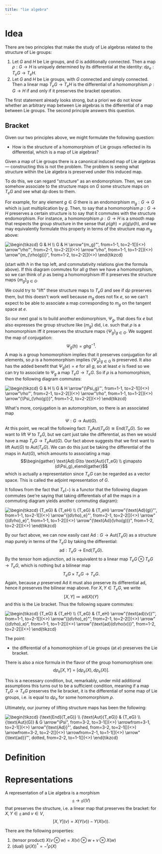 ```yaml
---
title: "lie algebra"
---
```


# Idea
There are two principles that make the study of Lie algebras related to the structure of Lie groups:
1. Let $G$ and $H$ be Lie groups, and $G$ is additionally connected. Then a map $\rho:G\to H$ is uniquely determined by its differential at the identity: $d\rho_e:T_eG\to T_eH$.
2. Let $G$ and $H$ be Lie groups, with $G$ connected and simply connected. Then a linear map $T_eG\to T_eH$ is the differential of a homomorphism $\rho:G\to H$ if and only if it preserves the bracket operation.

The first statement already looks strong, but a priori we do not know whether an arbitrary map between Lie algebras is the differential of a map between Lie groups. The second principle answers this question.

## Bracket
Given our two principles above, we might formulate the following question:

- How is the structure of a homomorphism of Lie groups reflected in its differential, which is a map of Lie algebras?

Given a map of Lie groups there is a canonical induced map of Lie algebras— constructing this is not the problem. The problem is seeing what structure within the Lie algebra is preserved under this induced map.

To do this, we can regard "structure" as an endomorphism. Then, we can somehow associate to the structure maps on $G$ some structure maps on $T_eG$ and see what $d\rho$ does to them.

For example, for any element $g\in G$ there is an endomorphism $m_g:G\to G$ which is just multiplication by $g$. Then, to say that a homomorphism $\rho:G\to H$ preserves a certain structure is to say that it commutes with the structure endomorphism. For instance, a homomorphism $\rho:G\to H$ is a smooth map that respects the group structure in the sense that $\rho(gh)=\rho(g)\rho(h)$, and we may equivalently formulate this property in terms of the structure map $m_g$ above:

<img align="center" src="https://i.upmath.me/svg/%5Cbegin%7Btikzcd%7D%0A%09G%20%26%20H%20%5C%5C%0A%09G%20%26%20H%0A%09%5Carrow%5B%22%7Bm_g%7D%22'%2C%20from%3D1-1%2C%20to%3D2-1%5D%0A%09%5Carrow%5B%22%5Crho%22'%2C%20from%3D2-1%2C%20to%3D2-2%5D%0A%09%5Carrow%5B%22%5Crho%22%2C%20from%3D1-1%2C%20to%3D1-2%5D%0A%09%5Carrow%5B%22%7Bm_%7B%5Crho(g)%7D%7D%22%2C%20from%3D1-2%2C%20to%3D2-2%5D%0A%5Cend%7Btikzcd%7D" alt="\begin{tikzcd}
	G &amp; H \\
	G &amp; H
	\arrow&quot;{m_g}&quot;', from=1-1, to=2-1[](<>)
	\arrow&quot;\rho&quot;', from=2-1, to=2-2[](<>)
	\arrow&quot;\rho&quot;, from=1-1, to=1-2[](<>)
	\arrow&quot;{m_{\rho(g)}}&quot;, from=1-2, to=2-2[](<>)
\end{tikzcd}" />

(start with $h$ in the top left, and commutativity relations give the formula above). If this diagram commutes for all $g$ then we have a homomorphism, so we can think of $\rho$ as being a homomorphism iff it preserves the structure maps $\{m_g\}_{g\in G}$.

We could try to "lift" these structure maps to $T_e G$ and see if $d\rho$ preserves them, but this doesn't work well because $m_g$ does not fix $e$, so we can't expect to be able to associate a map corresponding to $m_g$ on the tangent space at $e$.

So our next goal is to build another endomorphism, $\Psi_g$, that does fix $e$ but also expresses the group structure like $\{m_g\}$ did, i.e. such that $\rho$ is a homomorphism iff it preserves the structure maps $\{\Psi_g\}_{g\in G}$. We suggest the map of conjugation: $$\Psi_g(h)=ghg^{-1}.$$
A map is a group homomorphism implies that it preserves conjugation for all elements, so $\rho$ is a homomorphism implies $\{\Psi_g\}_{g\in G}$ is preserved. It also has the added benefit that $\Psi_g(e)=e$ for all $g$, so at least $e$ is fixed so we can try to associate to $\Psi_g$ a map $T_eG\to T_eG$.  So if $\rho$ is a homomorphism, then the following diagram commutes: 

<img align="center" src="https://i.upmath.me/svg/%5Cbegin%7Btikzcd%7D%0A%09G%20%26%20H%20%5C%5C%0A%09G%20%26%20H%0A%09%5Carrow%5B%22%7B%5CPsi_g%7D%22'%2C%20from%3D1-1%2C%20to%3D2-1%5D%0A%09%5Carrow%5B%22%5Crho%22'%2C%20from%3D2-1%2C%20to%3D2-2%5D%0A%09%5Carrow%5B%22%5Crho%22%2C%20from%3D1-1%2C%20to%3D1-2%5D%0A%09%5Carrow%5B%22%7B%5CPsi_%7B%5Crho(g)%7D%7D%22%2C%20from%3D1-2%2C%20to%3D2-2%5D%0A%5Cend%7Btikzcd%7D" alt="\begin{tikzcd}
	G &amp; H \\
	G &amp; H
	\arrow&quot;{\Psi_g}&quot;', from=1-1, to=2-1[](<>)
	\arrow&quot;\rho&quot;', from=2-1, to=2-2[](<>)
	\arrow&quot;\rho&quot;, from=1-1, to=1-2[](<>)
	\arrow&quot;{\Psi_{\rho(g)}}&quot;, from=1-2, to=2-2[](<>)
\end{tikzcd}" />

What's more, conjugation is an automorphism, so there is an associated map $$\Psi:G\to \text{Aut}(G).$$ At this point, we recall the following fact: $T_e\text{Aut}(T_eG)\cong\text{End}(T_eG)$. So we want to lift $\Psi$ to $T_eG$, but we cant just take the differential, as then we would have a map $T_eG\to T_e\text{Aut}(G)$. Our fact above suggests that we first want to lift $\text{Aut}(G)$ to $\text{Aut}(T_eG)$. We can do this just be taking the differential of the maps in $\text{Aut}(G)$, which amounts to associating a map $$\begin{gather} \text{Ad}:G\to \text{Aut}(T_eG) \\ g\mapsto (d\Psi_g)_e\end{gather}$$ which is actually a representation since $T_eG$ can be regarded as a vector space. This is called the adjoint representation of $G$.

It follows from the fact that $T_e(-)$ is a functor that the following diagram commutes (we're saying that taking differentials of all the maps in a commuting diagram yields another commuting diagram):

<img align="center" src="https://i.upmath.me/svg/%5Cbegin%7Btikzcd%7D%0A%09%7BT_eG%7D%20%26%20%7BT_eH%7D%20%5C%5C%0A%09%7BT_eG%7D%20%26%20%7BT_eH%7D%0A%09%5Carrow%5B%22%7B%5Ctext%7BAd%7D(g)%7D%22'%2C%20from%3D1-1%2C%20to%3D2-1%5D%0A%09%5Carrow%5B%22%7B(d%5Crho)_e%7D%22'%2C%20from%3D2-1%2C%20to%3D2-2%5D%0A%09%5Carrow%5B%22%7B(d%5Crho)_e%7D%22%2C%20from%3D1-1%2C%20to%3D1-2%5D%0A%09%5Carrow%5B%22%7B%5Ctext%7BAd%7D(%5Crho(g))%7D%22%2C%20from%3D1-2%2C%20to%3D2-2%5D%0A%5Cend%7Btikzcd%7D" alt="\begin{tikzcd}
	{T_eG} &amp; {T_eH} \\
	{T_eG} &amp; {T_eH}
	\arrow&quot;{\text{Ad}(g)}&quot;', from=1-1, to=2-1[](<>)
	\arrow&quot;{(d\rho)_e}&quot;', from=2-1, to=2-2[](<>)
	\arrow&quot;{(d\rho)_e}&quot;, from=1-1, to=1-2[](<>)
	\arrow&quot;{\text{Ad}(\rho(g))}&quot;, from=1-2, to=2-2[](<>)
\end{tikzcd}" />

By our fact above, we can now easily cast $\text{Ad}:G\to \text{Aut}(T_eG)$ as a structure map purely in terms of the $T_eG$ by taking the differential: $$\text{ad}:T_eG\to \text{End}(T_eG).$$ By the tensor hom adjunction, $\text{ad}$ is equivalent to a linear map $T_eG\otimes T_eG\to T_eG$, which is nothing but a bilinear map $$T_eG\times T_eG\to T_eG.$$ Again, because $\rho$ preserved $\text{Ad}$ it must also preserve its differential $\text{ad}$, hence it preserves the bilinear map above. For $X,Y\in T_eG$, we write $$[X,Y]\coloneqq\text{ad}(X)(Y)$$ and this is the Lie bracket. Thus the following square commutes:

<img align="center" src="https://i.upmath.me/svg/%5Cbegin%7Btikzcd%7D%0A%09%7BT_eG%7D%20%26%20%7BT_eH%7D%20%5C%5C%0A%09%7BT_eG%7D%20%26%20%7BT_eH%7D%0A%09%5Carrow%5B%22%7B%5Ctext%7Bad%7D(v)%7D%22'%2C%20from%3D1-1%2C%20to%3D2-1%5D%0A%09%5Carrow%5B%22%7B(d%5Crho)_e%7D%22'%2C%20from%3D2-1%2C%20to%3D2-2%5D%0A%09%5Carrow%5B%22%7B(d%5Crho)_e%7D%22%2C%20from%3D1-1%2C%20to%3D1-2%5D%0A%09%5Carrow%5B%22%7B%5Ctext%7Bad%7D(d%5Crho(v))%7D%22%2C%20from%3D1-2%2C%20to%3D2-2%5D%0A%5Cend%7Btikzcd%7D" alt="\begin{tikzcd}
	{T_eG} &amp; {T_eH} \\
	{T_eG} &amp; {T_eH}
	\arrow&quot;{\text{ad}(v)}&quot;', from=1-1, to=2-1[](<>)
	\arrow&quot;{(d\rho)_e}&quot;', from=2-1, to=2-2[](<>)
	\arrow&quot;{(d\rho)_e}&quot;, from=1-1, to=1-2[](<>)
	\arrow&quot;{\text{ad}(d\rho(v))}&quot;, from=1-2, to=2-2[](<>)
\end{tikzcd}" />

The point:
- the differential of a homomorphism of Lie groups (at $e$) preserves the Lie bracket.

There is also a nice formula in the flavor of the group homomorphism one: $$d\rho_e[X,Y]=[d\rho_e(X),d\rho_e(X)].$$

This is a necessary condition, but, remarkably, under mild additional assumptions this turns out to be a sufficient condition, meaning if a map $T_eG\to T_eG$ preserves the lie bracket, it is the differential of some map of Lie groups, i.e. is equal to $d\rho_e$ for some homomorphism $\rho$.

Ultimately, our journey of lifting structure maps has been the following:


<img align="center" src="https://i.upmath.me/svg/%5Cbegin%7Btikzcd%7D%0A%09%7B%5Ctext%7BEnd%7D(T_eG)%7D%20%5C%5C%0A%09%7B%5Ctext%7BAut%7D(T_eG)%7D%20%26%20%7BT_eG%7D%20%5C%5C%0A%09%7B%5Ctext%7BAut%7D(G)%7D%20%26%20G%0A%09%5Carrow%5B%22%5CPsi%22%2C%20from%3D3-2%2C%20to%3D3-1%5D%0A%09%5Carrow%5Bfrom%3D3-1%2C%20to%3D2-1%5D%0A%09%5Carrow%5B%22%7B%5Ctext%7BAd%7D%7D%22'%2C%20dashed%2C%20from%3D3-2%2C%20to%3D2-1%5D%0A%09%5Carrow%5Bfrom%3D3-2%2C%20to%3D2-2%5D%0A%09%5Carrow%5Bfrom%3D2-1%2C%20to%3D1-1%5D%0A%09%5Carrow%5B%22%7B%5Ctext%7Bad%7D%7D%22'%2C%20dotted%2C%20from%3D2-2%2C%20to%3D1-1%5D%0A%5Cend%7Btikzcd%7D" alt="\begin{tikzcd}
	{\text{End}(T_eG)} \\
	{\text{Aut}(T_eG)} &amp; {T_eG} \\
	{\text{Aut}(G)} &amp; G
	\arrow&quot;\Psi&quot;, from=3-2, to=3-1[](<>)
	\arrowfrom=3-1, to=2-1[](<>)
	\arrow&quot;{\text{Ad}}&quot;', dashed, from=3-2, to=2-1[](<>)
	\arrowfrom=3-2, to=2-2[](<>)
	\arrowfrom=2-1, to=1-1[](<>)
	\arrow&quot;{\text{ad}}&quot;', dotted, from=2-2, to=1-1[](<>)
\end{tikzcd}" />

# Definition

# Representations
A representation of a Lie algebra is a morphism $$\mathfrak{g}\to\mathfrak{gl}(V)$$ that preserves the structure, i.e. a linear map that preserves the bracket: for $X,Y\in\mathfrak{g}$ and $v\in V$, $$[X,Y](v)=X(Y(v))-Y(X(v)).$$

There are the following properties:
1. (tensor product) $X(v\otimes w)=X(v)\otimes w+v\otimes X(w)$
2. (dual) $(\rho(X))^\ast=-{}^t\rho(X)$
